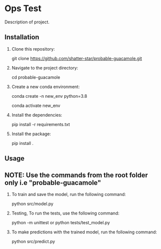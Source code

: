 # Ops Test

Description of project.

## Installation

1. Clone this repository:
    
    git clone https://github.com/shatter-star/probable-guacamole.git

2. Navigate to the project directory:

    cd probable-guacamole

3. Create a new conda environment:

    conda create -n new_env python=3.8

    conda activate new_env

3. Install the dependencies:

    pip install -r requirements.txt

4. Install the package:

    pip install .

## Usage

## NOTE: Use the commands from the root folder only i.e "probable-guacamole"

1. To train and save the model, run the following command:

    python src/model.py

2. Testing, To run the tests, use the following command:

    python -m unittest or python tests/test_model.py

3. To make predictions with the trained model, run the following command:

    python src/predict.py

